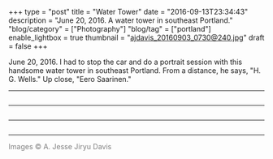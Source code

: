 +++
type = "post"
title = "Water Tower"
date = "2016-09-13T23:34:43"
description = "June 20, 2016. A water tower in southeast Portland."
"blog/category" = ["Photography"]
"blog/tag" = ["portland"]
enable_lightbox = true
thumbnail = "ajdavis_20160903_0730@240.jpg"
draft = false
+++

<p>June 20, 2016. I had to stop the car and do a portrait session with this handsome water tower in southeast Portland. From a distance, he says, "H. G. Wells." Up close, "Eero Saarinen."</p>
<hr />
<p><img alt="" src="ajdavis_20160903_0732.jpg" /></p>
<hr />
<p><img alt="" src="ajdavis_20160903_0730.jpg" /></p>
<hr />
<p><img alt="" src="ajdavis_20160903_0731.jpg" /></p>
<hr />
<p><span style="color: gray">Images &copy; A. Jesse Jiryu Davis</span></p>
    